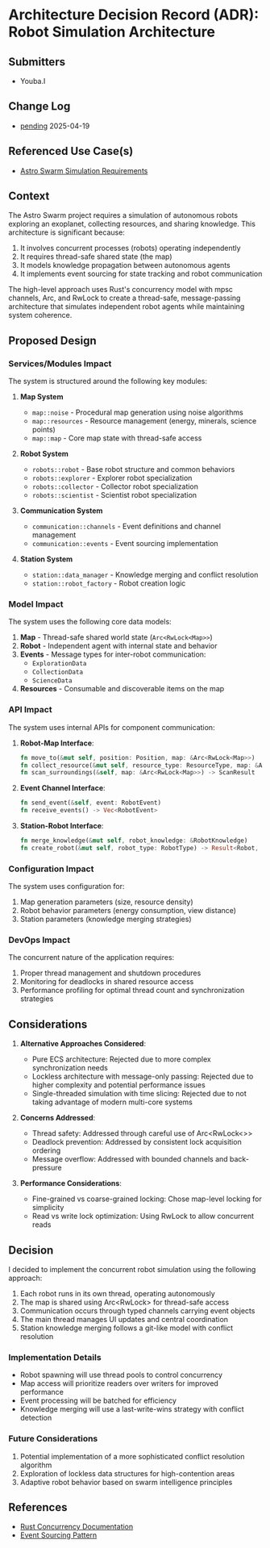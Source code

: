 # Architecture Decision Record (ADR): Robot Simulation Architecture

## Submitters

- Youba.I

## Change Log

- [pending](https://github.com/YoubaImkf/astro-swarm/tree/main/CHANGELOG.md) 2025-04-19

## Referenced Use Case(s)

- [Astro Swarm Simulation Requirements](https://github.com/YoubaImkf/astro-swarm/tree/main/README.md)

## Context

The Astro Swarm project requires a simulation of autonomous robots exploring an exoplanet, collecting resources, and sharing knowledge. This architecture is significant because:

1. It involves concurrent processes (robots) operating independently
2. It requires thread-safe shared state (the map)
3. It models knowledge propagation between autonomous agents
4. It implements event sourcing for state tracking and robot communication

The high-level approach uses Rust's concurrency model with mpsc channels, Arc, and RwLock to create a thread-safe, message-passing architecture that simulates independent robot agents while maintaining system coherence.

## Proposed Design

### Services/Modules Impact

The system is structured around the following key modules:

1. **Map System**
   - `map::noise` - Procedural map generation using noise algorithms
   - `map::resources` - Resource management (energy, minerals, science points)
   - `map::map` - Core map state with thread-safe access

2. **Robot System**
   - `robots::robot` - Base robot structure and common behaviors
   - `robots::explorer` - Explorer robot specialization
   - `robots::collector` - Collector robot specialization
   - `robots::scientist` - Scientist robot specialization

3. **Communication System**
   - `communication::channels` - Event definitions and channel management
   - `communication::events` - Event sourcing implementation

4. **Station System**
   - `station::data_manager` - Knowledge merging and conflict resolution
   - `station::robot_factory` - Robot creation logic

### Model Impact

The system uses the following core data models:

1. **Map** - Thread-safe shared world state (`Arc<RwLock<Map>>`)
2. **Robot** - Independent agent with internal state and behavior
3. **Events** - Message types for inter-robot communication:
   - `ExplorationData`
   - `CollectionData` 
   - `ScienceData`
4. **Resources** - Consumable and discoverable items on the map

### API Impact

The system uses internal APIs for component communication:

1. **Robot-Map Interface**:
   ```rust
   fn move_to(&mut self, position: Position, map: &Arc<RwLock<Map>>)
   fn collect_resource(&mut self, resource_type: ResourceType, map: &Arc<RwLock<Map>>)
   fn scan_surroundings(&self, map: &Arc<RwLock<Map>>) -> ScanResult
   ```

2. **Event Channel Interface**:
   ```rust
   fn send_event(&self, event: RobotEvent)
   fn receive_events() -> Vec<RobotEvent>
   ```

3. **Station-Robot Interface**:
   ```rust
   fn merge_knowledge(&mut self, robot_knowledge: &RobotKnowledge)
   fn create_robot(&mut self, robot_type: RobotType) -> Result<Robot, Error>
   ```

### Configuration Impact

The system uses configuration for:
1. Map generation parameters (size, resource density)
2. Robot behavior parameters (energy consumption, view distance)
3. Station parameters (knowledge merging strategies)

### DevOps Impact

The concurrent nature of the application requires:
1. Proper thread management and shutdown procedures
2. Monitoring for deadlocks in shared resource access
3. Performance profiling for optimal thread count and synchronization strategies

## Considerations

1. **Alternative Approaches Considered**:
   - Pure ECS architecture: Rejected due to more complex synchronization needs
   - Lockless architecture with message-only passing: Rejected due to higher complexity and potential performance issues
   - Single-threaded simulation with time slicing: Rejected due to not taking advantage of modern multi-core systems

2. **Concerns Addressed**:
   - Thread safety: Addressed through careful use of Arc<RwLock<>>
   - Deadlock prevention: Addressed by consistent lock acquisition ordering
   - Message overflow: Addressed with bounded channels and back-pressure

3. **Performance Considerations**:
   - Fine-grained vs coarse-grained locking: Chose map-level locking for simplicity
   - Read vs write lock optimization: Using RwLock to allow concurrent reads

## Decision

I decided to implement the concurrent robot simulation using the following approach:

1. Each robot runs in its own thread, operating autonomously
2. The map is shared using Arc<RwLock<Map>> for thread-safe access
3. Communication occurs through typed channels carrying event objects
4. The main thread manages UI updates and central coordination
5. Station knowledge merging follows a git-like model with conflict resolution

### Implementation Details

- Robot spawning will use thread pools to control concurrency
- Map access will prioritize readers over writers for improved performance
- Event processing will be batched for efficiency
- Knowledge merging will use a last-write-wins strategy with conflict detection

### Future Considerations

1. Potential implementation of a more sophisticated conflict resolution algorithm
2. Exploration of lockless data structures for high-contention areas
3. Adaptive robot behavior based on swarm intelligence principles

## References

- [Rust Concurrency Documentation](https://doc.rust-lang.org/book/ch16-00-concurrency.html)
- [Event Sourcing Pattern](https://martinfowler.com/eaaDev/EventSourcing.html)